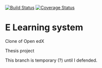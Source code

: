 [![Build Status](https://travis-ci.org/Cybran111/Learning-system.svg?branch=master)](https://travis-ci.org/Cybran111/Learning-system) [![Coverage Status](https://coveralls.io/repos/Cybran111/Learning-system/badge.svg?branch=notests)](https://coveralls.io/r/Cybran111/Learning-system?branch=notests)


E Learning system
=================
Clone of Open edX

Thesis project

This branch is temporary (?) until I defended.
